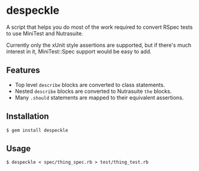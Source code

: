 despeckle
=========

A script that helps you do most of the work required to convert RSpec
tests to use MiniTest and Nutrasuite. 

Currently only the xUnit style assertions are supported, but if there's
much interest in it, MiniTest::Spec support would be easy to add.

Features
--------

- Top level `describe` blocks are converted to class statements.
- Nested `describe` blocks are converted to Nutrasuite `the` blocks.
- Many `.should` statements are mapped to their equivalent assertions.

Installation
------------

    $ gem install despeckle

Usage
-----

    $ despeckle < spec/thing_spec.rb > test/thing_test.rb
